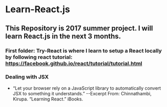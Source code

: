 # Learn-React.js
## This Repository is 2017 summer project. I will learn React.js in the next 3 months.
### First folder: Try-React is where I learn to setup a React locally by following react tutorial: https://facebook.github.io/react/tutorial/tutorial.html
### Dealing with JSX
* “Let your browser rely on a JavaScript library to automatically convert JSX to something it understands.”
--Excerpt From: Chinnathambi, Kirupa. “Learning React.” iBooks. 